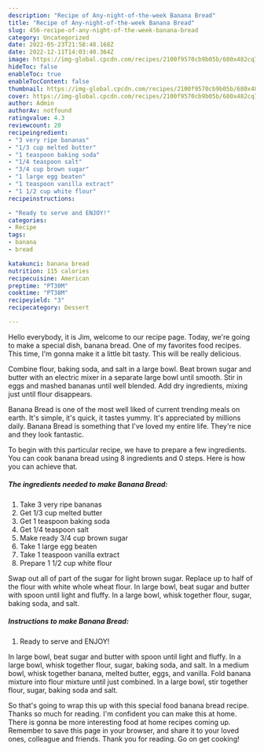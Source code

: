 ```yaml
---
description: "Recipe of Any-night-of-the-week Banana Bread"
title: "Recipe of Any-night-of-the-week Banana Bread"
slug: 456-recipe-of-any-night-of-the-week-banana-bread
category: Uncategorized
date: 2022-05-23T21:58:48.168Z
date: 2022-12-11T14:03:40.364Z
image: https://img-global.cpcdn.com/recipes/2100f9570cb9b05b/680x482cq70/banana-bread-recipe-main-photo.jpg
hideToc: false
enableToc: true
enableTocContent: false
thumbnail: https://img-global.cpcdn.com/recipes/2100f9570cb9b05b/680x482cq70/banana-bread-recipe-main-photo.jpg
cover: https://img-global.cpcdn.com/recipes/2100f9570cb9b05b/680x482cq70/banana-bread-recipe-main-photo.jpg
author: Admin
authorAv: notfound
ratingvalue: 4.3
reviewcount: 20
recipeingredient:
- "3 very ripe bananas"
- "1/3 cup melted butter"
- "1 teaspoon baking soda"
- "1/4 teaspoon salt"
- "3/4 cup brown sugar"
- "1 large egg beaten"
- "1 teaspoon vanilla extract"
- "1 1/2 cup white flour"
recipeinstructions:

- "Ready to serve and ENJOY!"
categories:
- Recipe
tags:
- banana
- bread

katakunci: banana bread 
nutrition: 115 calories
recipecuisine: American
preptime: "PT30M"
cooktime: "PT38M"
recipeyield: "3"
recipecategory: Dessert

---
```



Hello everybody, it is Jim, welcome to our recipe page. Today, we're going to make a special dish, banana bread. One of my favorites food recipes. This time, I'm gonna make it a little bit tasty. This will be really delicious.

Combine flour, baking soda, and salt in a large bowl. Beat brown sugar and butter with an electric mixer in a separate large bowl until smooth. Stir in eggs and mashed bananas until well blended. Add dry ingredients, mixing just until flour disappears.

Banana Bread is one of the most well liked of current trending meals on earth. It's simple, it's quick, it tastes yummy. It's appreciated by millions daily. Banana Bread is something that I've loved my entire life. They're nice and they look fantastic.


To begin with this particular recipe, we have to prepare a few ingredients. You can cook banana bread using 8 ingredients and 0 steps. Here is how you can achieve that.

<!--inarticleads1-->

##### The ingredients needed to make Banana Bread:

1. Take 3 very ripe bananas
1. Get 1/3 cup melted butter
1. Get 1 teaspoon baking soda
1. Get 1/4 teaspoon salt
1. Make ready 3/4 cup brown sugar
1. Take 1 large egg beaten
1. Take 1 teaspoon vanilla extract
1. Prepare 1 1/2 cup white flour


Swap out all of part of the sugar for light brown sugar. Replace up to half of the flour with white whole wheat flour. In large bowl, beat sugar and butter with spoon until light and fluffy. In a large bowl, whisk together flour, sugar, baking soda, and salt. 

<!--inarticleads2-->

##### Instructions to make Banana Bread:


1. Ready to serve and ENJOY!

In large bowl, beat sugar and butter with spoon until light and fluffy. In a large bowl, whisk together flour, sugar, baking soda, and salt. In a medium bowl, whisk together banana, melted butter, eggs, and vanilla. Fold banana mixture into flour mixture until just combined. In a large bowl, stir together flour, sugar, baking soda and salt. 

So that's going to wrap this up with this special food banana bread recipe. Thanks so much for reading. I'm confident you can make this at home. There is gonna be more interesting food at home recipes coming up. Remember to save this page in your browser, and share it to your loved ones, colleague and friends. Thank you for reading. Go on get cooking!
